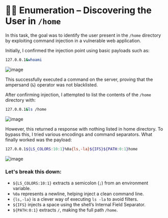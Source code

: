 # 🕵️‍♂️ Enumeration – Discovering the User in `/home`
In this task, the goal was to identify the user present in the `/home` directory by exploiting command injection in a vulnerable web application.

Initially, I confirmed the injection point using basic payloads such as:

```bash
127.0.0.1&whoami
```
![image](https://github.com/user-attachments/assets/d967aa5a-70c0-45a2-b7bd-6ff533336ff3)

This successfully executed a command on the server, proving that the ampersand (`&`) operator was not blacklisted.

After confirming injection, I attempted to list the contents of the `/home` directory with:
```bash
127.0.0.1&ls /home
```
![image](https://github.com/user-attachments/assets/3068c3a7-4805-4bd8-8d0a-802478310b5d)

However, this returned a response with nothing listed in home directory. To bypass this, I tried various encodings and command separators. What finally worked was the payload:
```bash
127.0.0.1${LS_COLORS:10:1}%0a{ls,-la}${IFS}${PATH:0:1}home
```
![image](https://github.com/user-attachments/assets/9ec60d9e-a34e-44b5-93bc-5fdb717a6c24)

### Let's break this down:

- `${LS_COLORS:10:1}` extracts a semicolon (`;`) from an environment variable.
- `%0a` represents a newline, helping inject a clean command line.
- `{ls,-la}` is a clever way of executing `ls -la` to avoid filters.
- `${IFS}` injects a space using the shell’s Internal Field Separator.
- `${PATH:0:1}` extracts `/`, making the full path `/home`.
